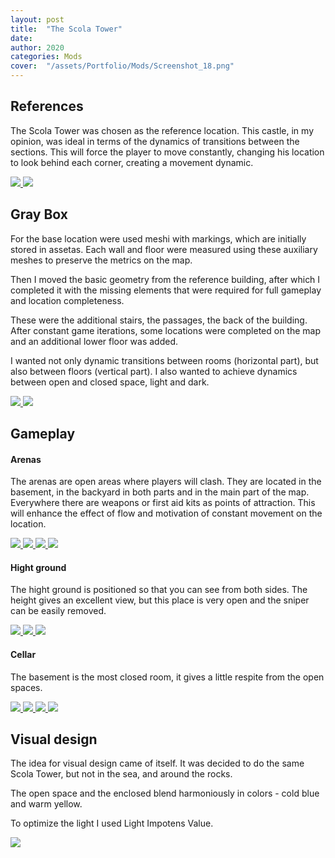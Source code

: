 ```yaml
---
layout: post
title:  "The Scola Tower"
date:   
author: 2020
categories: Mods
cover:  "/assets/Portfolio/Mods/Screenshot_18.png"
---
```


<h2>References</h2>

The Scola Tower was chosen as the reference location. This castle, in my opinion, was ideal in terms of the dynamics of transitions between the sections. This will force the player to move constantly, changing his location to look behind each corner, creating a movement dynamic.

<a href="/assets/Portfolio/Mods/UT_The_Scola_Tower/Refs/Ref1.jpg" data-lightbox="refs" data-title="Refs">
  <img src="/assets/Portfolio/Mods/UT_The_Scola_Tower/Refs/Ref1.jpg">
</a>
<a href="/assets/Portfolio/Mods/UT_The_Scola_Tower/Refs/Ref2_cut.jpg" data-lightbox="refs" data-title="Refs">
  <img src="/assets/Portfolio/Mods/UT_The_Scola_Tower/Refs/Ref2_cut.jpg">
</a>

<h2>Gray Box</h2>

For the base location were used meshi with markings, which are initially stored in assetas. Each wall and floor were measured using these auxiliary meshes to preserve the metrics on the map.


Then I moved the basic geometry from the reference building, after which I completed it with the missing elements that were required for full gameplay and location completeness.


These were the additional stairs, the passages, the back of the building. After constant game iterations, some locations were completed on the map and an additional lower floor was added.


I wanted not only dynamic transitions between rooms (horizontal part), but also between floors (vertical part). I also wanted to achieve dynamics between open and closed space, light and dark. 

<a href="/assets/Portfolio/Mods/UT_The_Scola_Tower/Gray_Box/GB1.png" data-lightbox="GB" data-title="GB">
  <img src="/assets/Portfolio/Mods/UT_The_Scola_Tower/Gray_Box/GB1.png">
</a>
<a href="/assets/Portfolio/Mods/UT_The_Scola_Tower/Gray_Box/GB2.png" data-lightbox="GB" data-title="GB">
  <img src="/assets/Portfolio/Mods/UT_The_Scola_Tower/Gray_Box/GB2.png">
</a>

<h2>Gameplay</h2>

<h4>Arenas</h4>

The arenas are open areas where players will clash. They are located in the basement, in the backyard in both parts and in the main part of the map. Everywhere there are weapons or first aid kits as points of attraction.  This will enhance the effect of flow and motivation of constant movement on the location.

<a href="/assets/Portfolio/Mods/UT_The_Scola_Tower/Main.png" data-lightbox="GB" data-title="GB">
  <img src="/assets/Portfolio/Mods/UT_The_Scola_Tower/Main.png">
</a>
<a href="/assets/Portfolio/Mods/UT_The_Scola_Tower/gif/Arena1.gif" data-lightbox="GB" data-title="GB">
  <img src="/assets/Portfolio/Mods/UT_The_Scola_Tower/gif/Arena1.gif">
</a>
<a href="/assets/Portfolio/Mods/UT_The_Scola_Tower/Arena2.png" data-lightbox="GB" data-title="GB">
  <img src="/assets/Portfolio/Mods/UT_The_Scola_Tower/Arena2.png">
</a>
<a href="/assets/Portfolio/Mods/UT_The_Scola_Tower/gif/Arena3.gif" data-lightbox="GB" data-title="GB">
  <img src="/assets/Portfolio/Mods/UT_The_Scola_Tower/gif/Arena3.gif">
</a>

<h4>Hight ground</h4>

The hight ground is positioned so that you can see from both sides. The height gives an excellent view, but this place is very open and the sniper can be easily removed.

<a href="/assets/Portfolio/Mods/UT_The_Scola_Tower/HG1.png" data-lightbox="HG" data-title="HG">
  <img src="/assets/Portfolio/Mods/UT_The_Scola_Tower/HG1.png">
</a>
<a href="/assets/Portfolio/Mods/UT_The_Scola_Tower/HG2.png" data-lightbox="HG" data-title="HG">
  <img src="/assets/Portfolio/Mods/UT_The_Scola_Tower/HG2.png">
</a>
<a href="/assets/Portfolio/Mods/UT_The_Scola_Tower/gif/HG.gif" data-lightbox="GB" data-title="GB">
  <img src="/assets/Portfolio/Mods/UT_The_Scola_Tower/gif/HG.gif">
</a>

<h4>Cellar</h4>

The basement is the most closed room, it gives a little respite from the open spaces. 

<a href="/assets/Portfolio/Mods/UT_The_Scola_Tower/Cellar1.png" data-lightbox="HG" data-title="HG">
  <img src="/assets/Portfolio/Mods/UT_The_Scola_Tower/Cellar1.png">
</a>
<a href="/assets/Portfolio/Mods/UT_The_Scola_Tower/Cellar2.png" data-lightbox="HG" data-title="HG">
  <img src="/assets/Portfolio/Mods/UT_The_Scola_Tower/Cellar2.png">
</a>
<a href="/assets/Portfolio/Mods/UT_The_Scola_Tower/gif/Bsm1.gif" data-lightbox="GB" data-title="GB">
  <img src="/assets/Portfolio/Mods/UT_The_Scola_Tower/gif/Bsm1.gif">
</a>
<a href="/assets/Portfolio/Mods/UT_The_Scola_Tower/gif/Bsm2.gif" data-lightbox="GB" data-title="GB">
  <img src="/assets/Portfolio/Mods/UT_The_Scola_Tower/gif/Bsm2.gif">
</a>

<h2>Visual design</h2>

The idea for visual design came of itself. It was decided to do the same Scola Tower, but not in the sea, and around the rocks.

The open space and the enclosed blend harmoniously in colors - cold blue and warm yellow.

To optimize the light I used Light Impotens Value. 

<a href="/assets/Portfolio/Mods/UT_The_Scola_Tower/VD1.png" data-lightbox="HG" data-title="HG">
  <img src="/assets/Portfolio/Mods/UT_The_Scola_Tower/VD1.png">
</a>
